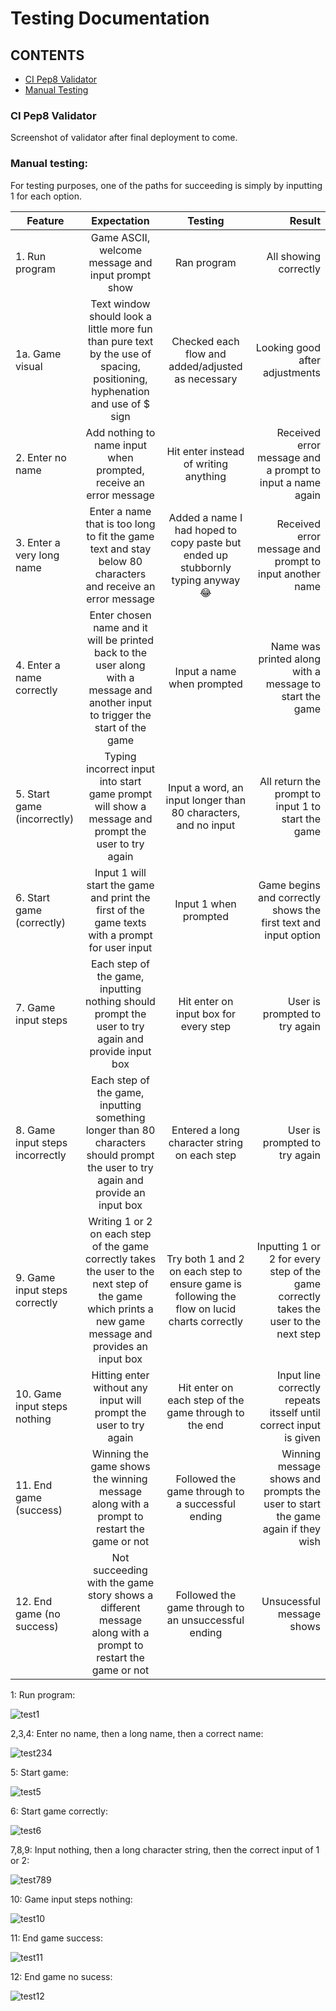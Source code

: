 # Testing Documentation

## CONTENTS

* [CI Pep8 Validator](#ci-pep8-validator)
* [Manual Testing](#manual-testing)

### CI Pep8 Validator

Screenshot of validator after final deployment to come.

### Manual testing:

For testing purposes, one of the paths for succeeding is simply by inputting 1 for each option.

| Feature | Expectation | Testing | Result |
| ------- |:-----------:|:-------:| ------:|
| 1. Run program | Game ASCII, welcome message and input prompt show | Ran program | All showing correctly |
| 1a. Game visual | Text window should look a little more fun than pure text by the use of spacing, positioning, hyphenation and use of $ sign | Checked each flow and added/adjusted as necessary | Looking good after adjustments | 
| 2. Enter no name | Add nothing to name input when prompted, receive an error message | Hit enter instead of writing anything | Received error message and a prompt to input a name again |
| 3. Enter a very long name | Enter a name that is too long to fit the game text and stay below 80 characters and receive an error message | Added a name I had hoped to copy paste but ended up stubbornly typing anyway 😂 | Received error message and prompt to input another name |
| 4. Enter a name correctly | Enter chosen name and it will be printed back to the user along with a message and another input to trigger the start of the game | Input a name when prompted | Name was printed along with a message to start the game |
| 5. Start game (incorrectly) | Typing incorrect input into start game prompt will show a message and prompt the user to try again | Input a word, an input longer than 80 characters, and no input | All return the prompt to input 1 to start the game |
| 6. Start game (correctly) | Input 1 will start the game and print the first of the game texts with a prompt for user input | Input 1 when prompted | Game begins and correctly shows the first text and input option |
| 7. Game input steps | Each step of the game, inputting nothing should prompt the user to try again and provide input box | Hit enter on input box for every step | User is prompted to try again |
| 8. Game input steps incorrectly | Each step of the game, inputting something longer than 80 characters should prompt the user to try again and provide an input box | Entered a long character string on each step | User is prompted to try again |
| 9. Game input steps correctly | Writing 1 or 2 on each step of the game correctly takes the user to the next step of the game which prints a new game message and provides an input box | Try both 1 and 2 on each step to ensure game is following the flow on lucid charts correctly | Inputting 1 or 2 for every step of the game correctly takes the user to the next step |
| 10. Game input steps nothing | Hitting enter without any input will prompt the user to try again | Hit enter on each step of the game through to the end | Input line correctly repeats itsself until correct input is given |
| 11. End game (success) | Winning the game shows the winning message along with a prompt to restart the game or not | Followed the game through to a successful ending | Winning message shows and prompts the user to start the game again if they wish |
| 12. End game (no success) | Not succeeding with the game story shows a different message along with a prompt to restart the game or not | Followed the game through to an unsuccessful ending | Unsucessful message shows 


1: Run program: 

![test1](https://github.com/emmy-codes/cat-adventures-python/assets/70635859/e40a16ae-c5ba-43fe-9d19-26512abb898e)

2,3,4: Enter no name, then a long name, then a correct name:

![test234](https://github.com/emmy-codes/cat-adventures-python/assets/70635859/eba772d3-f071-4805-8854-efbbddafaf11)

5: Start game: 

![test5](https://github.com/emmy-codes/cat-adventures-python/assets/70635859/26c923b5-e7f0-47a0-87c3-d591751b36e3)

6: Start game correctly:

![test6](https://github.com/emmy-codes/cat-adventures-python/assets/70635859/a5e72f19-ee44-4fde-b0c5-a24a9825eb4d)

7,8,9: Input nothing, then a long character string, then the correct input of 1 or 2:

![test789](https://github.com/emmy-codes/cat-adventures-python/assets/70635859/5a7ed353-e188-420e-a89c-721efc3669da)

10: Game input steps nothing:

![test10](https://github.com/emmy-codes/cat-adventures-python/assets/70635859/409e1f38-26a5-4784-9c58-4ac8f226b7cd)

11: End game success:

![test11](https://github.com/emmy-codes/cat-adventures-python/assets/70635859/801c5b50-f3a0-4bcf-b462-33a03f28d252)

12: End game no sucess:

![test12](https://github.com/emmy-codes/cat-adventures-python/assets/70635859/c3825307-f09b-40a4-98d1-944e01d5d528)
